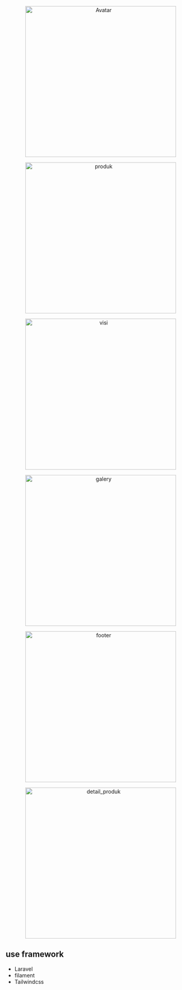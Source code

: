 <p align="center"><img src="https://drive.google.com/file/d/1FP-8afXjvXzg7iwYgyXzrokCQ9grbZVd/view?usp=sharing" width="400" alt="Avatar"></p>
<p align="center"><img src="https://drive.google.com/file/d/1iJbKJ5skVparn0XbKt5Ml3e8unRPtWH1/view?usp=sharing" width="400" alt="produk"></p>
<p align="center"><img src="https://drive.google.com/file/d/1_mn7IbaCnSTBREoWIh_oayVnvofTfcaI/view?usp=sharing" width="400" alt="visi"></p>
<p align="center"><img src="https://drive.google.com/file/d/1KobzuJjMVx1DxDeogxFLrS49ubbUdga2/view?usp=sharing" width="400" alt="galery"></p>
<p align="center"><img src="https://drive.google.com/file/d/1BsggRSBZXkpsA8G1y9JKUzsCPJ_WrIQm/view?usp=sharing" width="400" alt="footer"></p>
<p align="center"><img src="https://drive.google.com/file/d/1RGuKDxBjENOP3EgnJD-iisTv4XD8EWsQ/view?usp=sharing" width="400" alt="detail_produk"></p>

## use framework
<ul>
    <li>Laravel</li>
    <li>filament</li>
    <li>Tailwindcss</li>
</ul>


